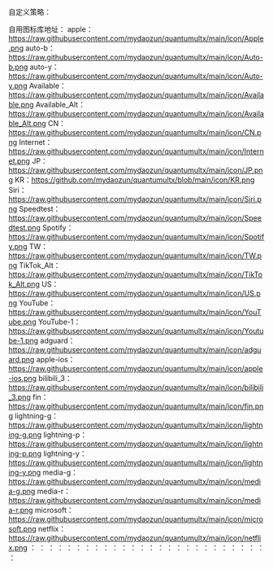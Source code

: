 自定义策略：



自用图标库地址： 
  apple：https://raw.githubusercontent.com/mydaozun/quantumultx/main/icon/Apple.png
  auto-b：https://raw.githubusercontent.com/mydaozun/quantumultx/main/icon/Auto-b.png
  auto-y：https://raw.githubusercontent.com/mydaozun/quantumultx/main/icon/Auto-y.png
  Available：https://raw.githubusercontent.com/mydaozun/quantumultx/main/icon/Available.png
  Available_Alt：https://raw.githubusercontent.com/mydaozun/quantumultx/main/icon/Available_Alt.png
  CN：https://raw.githubusercontent.com/mydaozun/quantumultx/main/icon/CN.png
  Internet：https://raw.githubusercontent.com/mydaozun/quantumultx/main/icon/Internet.png
  JP：https://raw.githubusercontent.com/mydaozun/quantumultx/main/icon/JP.png
  KR：https://github.com/mydaozun/quantumultx/blob/main/icon/KR.png
  Siri：https://raw.githubusercontent.com/mydaozun/quantumultx/main/icon/Siri.png
  Speedtest：https://raw.githubusercontent.com/mydaozun/quantumultx/main/icon/Speedtest.png
  Spotify：https://raw.githubusercontent.com/mydaozun/quantumultx/main/icon/Spotify.png
  TW：https://raw.githubusercontent.com/mydaozun/quantumultx/main/icon/TW.png
  TikTok_Alt：https://raw.githubusercontent.com/mydaozun/quantumultx/main/icon/TikTok_Alt.png
  US：https://raw.githubusercontent.com/mydaozun/quantumultx/main/icon/US.png
  YouTube：https://raw.githubusercontent.com/mydaozun/quantumultx/main/icon/YouTube.png
  YouTube-1：https://raw.githubusercontent.com/mydaozun/quantumultx/main/icon/Youtube-1.png
  adguard：https://raw.githubusercontent.com/mydaozun/quantumultx/main/icon/adguard.png
  apple-ios：https://raw.githubusercontent.com/mydaozun/quantumultx/main/icon/apple-ios.png
  bilibili_3：https://raw.githubusercontent.com/mydaozun/quantumultx/main/icon/bilibili_3.png
  fin：https://raw.githubusercontent.com/mydaozun/quantumultx/main/icon/fin.png
  lightning-g：https://raw.githubusercontent.com/mydaozun/quantumultx/main/icon/lightning-g.png
  lightning-p：https://raw.githubusercontent.com/mydaozun/quantumultx/main/icon/lightning-p.png
  lightning-y：https://raw.githubusercontent.com/mydaozun/quantumultx/main/icon/lightning-y.png
  media-g：https://raw.githubusercontent.com/mydaozun/quantumultx/main/icon/media-g.png
  media-r：https://raw.githubusercontent.com/mydaozun/quantumultx/main/icon/media-r.png
  microsoft：https://raw.githubusercontent.com/mydaozun/quantumultx/main/icon/microsoft.png
  netflix：https://raw.githubusercontent.com/mydaozun/quantumultx/main/icon/netflix.png
：
：
：
：
：
：
：
：
：
：
：
：
：
：
：
：
：
：
：
：
：
：
：
：
：
：
：
